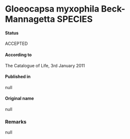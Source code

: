 # Gloeocapsa myxophila Beck-Mannagetta SPECIES

#### Status
ACCEPTED

#### According to
The Catalogue of Life, 3rd January 2011

#### Published in
null

#### Original name
null

### Remarks
null